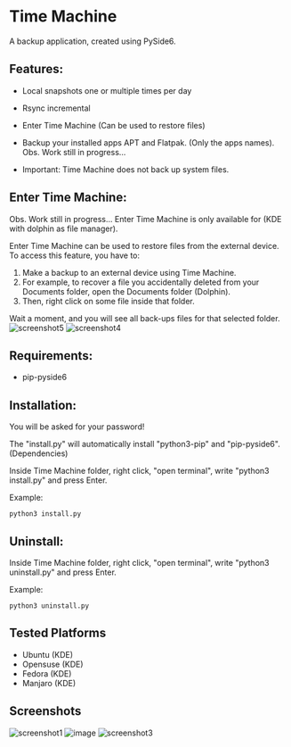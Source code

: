 # Time Machine
A backup application, created using PySide6.

## Features:
* Local snapshots one or multiple times per day
* Rsync incremental
* Enter Time Machine (Can be used to restore files)
* Backup your installed apps APT and Flatpak. (Only the apps names). Obs. Work still in progress...

* Important: Time Machine does not back up system files.

## Enter Time Machine:
Obs. Work still in progress...
Enter Time Machine is only available for (KDE with dolphin as file manager).

Enter Time Machine can be used to restore files from the external device.
To access this feature, you have to:
1. Make a backup to an external device using Time Machine.
2. For example, to recover a file you accidentally deleted from your Documents folder, open the Documents folder (Dolphin).
3. Then, right click on some file inside that folder.

Wait a moment, and you will see all back-ups files for that selected folder.
![screenshot5](https://user-images.githubusercontent.com/66172718/161593649-de2dfd53-610b-427e-ad14-0f069c1c5c79.png)
![screenshot4](https://user-images.githubusercontent.com/66172718/160674231-05ca76ee-9c94-49c0-9e7b-ff18726120c3.png)

## Requirements:
* pip-pyside6

## Installation:
You will be asked for your password! 

The "install.py" will automatically install "python3-pip" and "pip-pyside6". (Dependencies)

Inside Time Machine folder, right click, "open terminal", write "python3 install.py" and press Enter.

Example:

    python3 install.py
## Uninstall:
Inside Time Machine folder, right click, "open terminal", write "python3 uninstall.py" and press Enter.

Example:

    python3 uninstall.py

## Tested Platforms
  * Ubuntu (KDE)
  * Opensuse (KDE)
  * Fedora (KDE)
  * Manjaro (KDE)

## Screenshots
![screenshot1](https://user-images.githubusercontent.com/66172718/160672425-e8111a80-062e-48d1-9161-1b3d6a4a9a22.png)
![image](https://user-images.githubusercontent.com/66172718/161592493-047eb731-a98d-4039-9c49-54bf5b181f17.png)
![screenshot3](https://user-images.githubusercontent.com/66172718/160672472-4b1fa208-e69e-44ed-a372-e01286395f1a.png)
